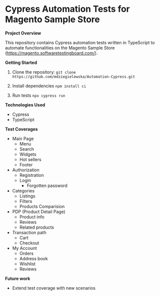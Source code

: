 # Cypress Automation Tests for Magento Sample Store

**Project Overview**

This repository contains Cypress automation tests written in TypeScript to automate functionalities on the Magento Sample Store (https://magento.softwaretestingboard.com/). 

**Getting Started**

1. Clone the repository:
   ```git clone https://github.com/mdziegielewska/Automation-Cypress.git```

2. Install dependencies
    ```npm install ci```

3. Run tests
    ```npx cypress run```

**Technologies Used**

- Cypress
- TypeScript

**Test Coverages**

- Main Page
    - Menu
    - Search
    - Widgets
    - Hot sellers
    - Footer
- Authorization
    - Registration
    - Login
        - Forgotten password
- Categories
    - Listings
    - Filters
    - Products Comparision
- PDP (Product Detail Page)
    - Product info
    - Reviews
    - Related products
- Transaction path
    - Cart
    - Checkout
- My Account
    - Orders
    - Address book
    - Wishlist
    - Reviews


**Future work**

- Extend test coverage with new scenarios
